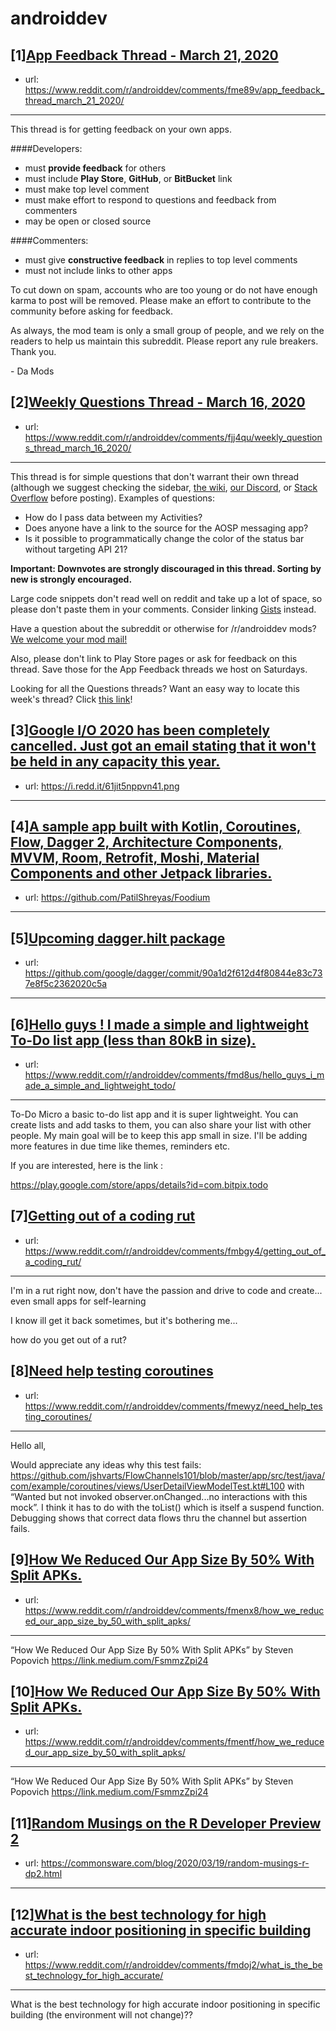# androiddev
## [1][App Feedback Thread - March 21, 2020](https://www.reddit.com/r/androiddev/comments/fme89v/app_feedback_thread_march_21_2020/)
- url: https://www.reddit.com/r/androiddev/comments/fme89v/app_feedback_thread_march_21_2020/
---
This thread is for getting feedback on your own apps.

####Developers:

- must **provide feedback** for others
- must include **Play Store**, **GitHub**, or **BitBucket** link
- must make top level comment
- must make effort to respond to questions and feedback from commenters
- may be open or closed source

####Commenters:

- must give **constructive feedback** in replies to top level comments
- must not include links to other apps

To cut down on spam, accounts who are too young or do not have enough karma to post will be removed. Please make an effort to contribute to the community before asking for feedback.

As always, the mod team is only a small group of people, and we rely on the readers to help us maintain this subreddit. Please report any rule breakers. Thank you.

\- Da Mods
## [2][Weekly Questions Thread - March 16, 2020](https://www.reddit.com/r/androiddev/comments/fjj4qu/weekly_questions_thread_march_16_2020/)
- url: https://www.reddit.com/r/androiddev/comments/fjj4qu/weekly_questions_thread_march_16_2020/
---
This thread is for simple questions that don't warrant their own thread (although we suggest checking the sidebar, [the wiki](http://www.reddit.com/r/androiddev/wiki/), [our Discord](https://discord.gg/D2cNrqX), or [Stack Overflow](http://stackoverflow.com) before posting). Examples of questions:

* How do I pass data between my Activities?
* Does anyone have a link to the source for the AOSP messaging app?
* Is it possible to programmatically change the color of the status bar without targeting API 21?

**Important: Downvotes are strongly discouraged in this thread. Sorting by new is strongly encouraged.**

Large code snippets don't read well on reddit and take up a lot of space, so please don't paste them in your comments. Consider linking [Gists](https://gist.github.com) instead.

Have a question about the subreddit or otherwise for /r/androiddev mods? [We welcome your mod mail!](http://www.reddit.com/message/compose?to=%2Fr%2Fandroiddev)

Also, please don't link to Play Store pages or ask for feedback on this thread. Save those for the App Feedback threads we host on Saturdays.

Looking for all the Questions threads? Want an easy way to locate this week's thread? Click [this link](https://www.reddit.com/r/androiddev/search?q=title%3A%22questions+thread%22+author%3A%22AutoModerator%22&amp;restrict_sr=on&amp;sort=new&amp;t=all)!
## [3][Google I/O 2020 has been completely cancelled. Just got an email stating that it won't be held in any capacity this year.](https://www.reddit.com/r/androiddev/comments/fm12de/google_io_2020_has_been_completely_cancelled_just/)
- url: https://i.redd.it/61jit5nppvn41.png
---

## [4][A sample app built with Kotlin, Coroutines, Flow, Dagger 2, Architecture Components, MVVM, Room, Retrofit, Moshi, Material Components and other Jetpack libraries.](https://www.reddit.com/r/androiddev/comments/fm91d0/a_sample_app_built_with_kotlin_coroutines_flow/)
- url: https://github.com/PatilShreyas/Foodium
---

## [5][Upcoming dagger.hilt package](https://www.reddit.com/r/androiddev/comments/fmenb2/upcoming_daggerhilt_package/)
- url: https://github.com/google/dagger/commit/90a1d2f612d4f80844e83c737e8f5c2362020c5a
---

## [6][Hello guys ! I made a simple and lightweight To-Do list app (less than 80kB in size).](https://www.reddit.com/r/androiddev/comments/fmd8us/hello_guys_i_made_a_simple_and_lightweight_todo/)
- url: https://www.reddit.com/r/androiddev/comments/fmd8us/hello_guys_i_made_a_simple_and_lightweight_todo/
---
To-Do Micro a basic to-do list app and it is super lightweight. You can create lists and add tasks to them, you can also share your list with other people. My main goal will be to keep this app  small in size. I'll be adding more features in due time like themes, reminders etc.

If you are interested, here is the link :

https://play.google.com/store/apps/details?id=com.bitpix.todo
## [7][Getting out of a coding rut](https://www.reddit.com/r/androiddev/comments/fmbgy4/getting_out_of_a_coding_rut/)
- url: https://www.reddit.com/r/androiddev/comments/fmbgy4/getting_out_of_a_coding_rut/
---
I'm in a rut right now, don't have the passion and drive to code and create... even small apps for self-learning

I know ill get it back sometimes, but it's bothering me...

how do you get out of a rut?
## [8][Need help testing coroutines](https://www.reddit.com/r/androiddev/comments/fmewyz/need_help_testing_coroutines/)
- url: https://www.reddit.com/r/androiddev/comments/fmewyz/need_help_testing_coroutines/
---
Hello all,

Would appreciate any ideas why this test fails: https://github.com/jshvarts/FlowChannels101/blob/master/app/src/test/java/com/example/coroutines/views/UserDetailViewModelTest.kt#L100 with “Wanted but not invoked observer.onChanged...no interactions with this mock”. I think it has to do with the toList() which is itself a suspend function. Debugging shows that correct data flows thru the channel but assertion fails.
## [9][How We Reduced Our App Size By 50% With Split APKs.](https://www.reddit.com/r/androiddev/comments/fmenx8/how_we_reduced_our_app_size_by_50_with_split_apks/)
- url: https://www.reddit.com/r/androiddev/comments/fmenx8/how_we_reduced_our_app_size_by_50_with_split_apks/
---
“How We Reduced Our App Size By 50% With Split APKs” by Steven Popovich https://link.medium.com/FsmmzZpi24
## [10][How We Reduced Our App Size By 50% With Split APKs.](https://www.reddit.com/r/androiddev/comments/fmentf/how_we_reduced_our_app_size_by_50_with_split_apks/)
- url: https://www.reddit.com/r/androiddev/comments/fmentf/how_we_reduced_our_app_size_by_50_with_split_apks/
---
“How We Reduced Our App Size By 50% With Split APKs” by Steven Popovich https://link.medium.com/FsmmzZpi24
## [11][Random Musings on the R Developer Preview 2](https://www.reddit.com/r/androiddev/comments/fm7sod/random_musings_on_the_r_developer_preview_2/)
- url: https://commonsware.com/blog/2020/03/19/random-musings-r-dp2.html
---

## [12][What is the best technology for high accurate indoor positioning in specific building](https://www.reddit.com/r/androiddev/comments/fmdoj2/what_is_the_best_technology_for_high_accurate/)
- url: https://www.reddit.com/r/androiddev/comments/fmdoj2/what_is_the_best_technology_for_high_accurate/
---
What is the best technology for high accurate indoor positioning in specific building (the environment will not change)??
